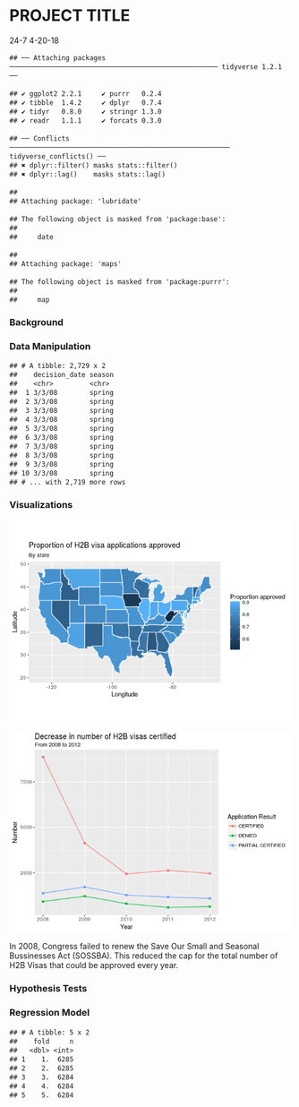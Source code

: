 PROJECT TITLE
================
24-7
4-20-18

    ## ── Attaching packages ──────────────────────────────────────────────────── tidyverse 1.2.1 ──

    ## ✔ ggplot2 2.2.1     ✔ purrr   0.2.4
    ## ✔ tibble  1.4.2     ✔ dplyr   0.7.4
    ## ✔ tidyr   0.8.0     ✔ stringr 1.3.0
    ## ✔ readr   1.1.1     ✔ forcats 0.3.0

    ## ── Conflicts ─────────────────────────────────────────────────────── tidyverse_conflicts() ──
    ## ✖ dplyr::filter() masks stats::filter()
    ## ✖ dplyr::lag()    masks stats::lag()

    ## 
    ## Attaching package: 'lubridate'

    ## The following object is masked from 'package:base':
    ## 
    ##     date

    ## 
    ## Attaching package: 'maps'

    ## The following object is masked from 'package:purrr':
    ## 
    ##     map

### Background

### Data Manipulation

    ## # A tibble: 2,729 x 2
    ##    decision_date season
    ##    <chr>         <chr> 
    ##  1 3/3/08        spring
    ##  2 3/3/08        spring
    ##  3 3/3/08        spring
    ##  4 3/3/08        spring
    ##  5 3/3/08        spring
    ##  6 3/3/08        spring
    ##  7 3/3/08        spring
    ##  8 3/3/08        spring
    ##  9 3/3/08        spring
    ## 10 3/3/08        spring
    ## # ... with 2,719 more rows

### Visualizations

![](project_files/figure-markdown_github/-%20map-1.png)

![](project_files/figure-markdown_github/line-graph-1.png)

In 2008, Congress failed to renew the Save Our Small and Seasonal Bussinesses Act (SOSSBA). This reduced the cap for the total number of H2B Visas that could be approved every year.

### Hypothesis Tests

### Regression Model

    ## # A tibble: 5 x 2
    ##    fold     n
    ##   <dbl> <int>
    ## 1    1.  6285
    ## 2    2.  6285
    ## 3    3.  6284
    ## 4    4.  6284
    ## 5    5.  6284
